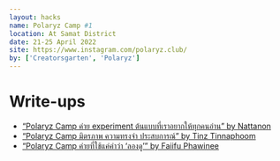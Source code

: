 ```yaml
---
layout: hacks
name: Polaryz Camp #1
location: At Samat District
date: 21-25 April 2022
site: https://www.instagram.com/polaryz.club/
by: ['Creatorsgarten', 'Polaryz']
---
```


# Write-ups

- [“Polaryz Camp ค่าย experiment ต้นแบบที่เราอยากให้ทุกคนอ่าน” by Nattanon](https://www.facebook.com/iamnutn0n/posts/pfbid02hpS49uaYZ4S6DZYXyhHQ3jZCkSwGYCoJXTG4SvRfe89dnVASDbFQVA9DNbzCxfGnl)
- [“Polaryz Camp มิตรภาพ ความทรงจำ ประสบการณ์” by Tinz Tinnaphoom](https://www.facebook.com/Lazend3r/posts/pfbid0atsHcggJXtWxq5shX1xwUAJj3AbXEPoLTafCyLYRnTm5jWVz8JKJcSt8S5mgbhbwl)
- [“Polaryz Camp ค่ายที่ใช้แค่คำว่า ‘ลองดู’” by Faiifu Phawinee](https://www.facebook.com/faiifubetween/posts/pfbid0z6zU4mYMcisEqaN3vTtQwFcMYT4skZW77AwwSuXkZyTeAFtPej3u7ewEETVwCmxwl)
